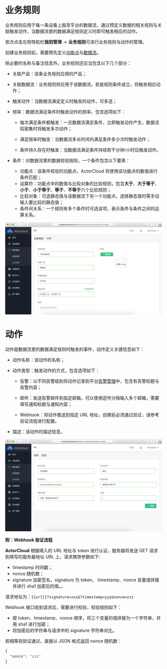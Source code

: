 # 业务规则

业务规则应用于每一条设备上报至平台的数据流，通过预定义数据的相关规则与关联触发动作，当数据流里的数据满足规则定义时即可触发相应的动作。

依次点击左侧导航栏**规则管理** -> **业务规则**可进行业务规则与动作的管理。


创建业务规则前，需要预先定义[功能点](/device/product.md#功能点)与[数据流](/device/product.md#数据流)。

除必要的名称与备注信息外，业务规则还应当包含以下几个部分：

- 关联产品：该条业务规则应用的产品；

- 关联数据流：业务规则将应用于该数据流，若是规则条件成立，将触发相应动作；

- 触发动作：当数据流满足定义时触发的动作，可多选；

- 频率：数据流满足条件时触发动作的频率，包含选项如下：

  - 每次满足条件都触发：一旦数据流满足条件，立即触发动作产生，数据流较密集时将触发多次动作；

  - 满足频率时触发：当数据流多长时间内满足条件多少次时触发动作；

  - 条件持久存在时触发：当数据流满足条件持续若干分钟/小时后触发动作。

- 条件：对数据流里的数据校验规则，一个条件包含以下要素：
  - 功能点：该条件校验的功能点，ActorCloud 将使用该功能点的数值进行条件匹配；
  - 运算符：功能点中的数值与比较对象的比较规则，包含**大于**、**大于等于**、**小于**、**小于等于**、**等于**、**不等于**六个比较规则；
  - 比较对象：可选静态值与该数据流下另一个功能点，选择静态值时需手动输入要比较的静态值；
  - 条件间关系：一个规则有多个条件时可选该项，表示条件与条件之间的运算关系。

![](/assets/business_rule_create.png)


# 动作

动作是数据流里的数据满足规则时触发的事件，动作定义关键信息如下：

- 动作名称：该动作的名称；

- 动作类型：触发动作的方式，包含选项如下：

  - 告警：以不同告警级别将动作记录到平台[告警管理](/alert/alert.md)中，包含有告警标题与告警内容；

  - 邮件：发送告警邮件到指定邮箱，可以使用逗号分隔输入多个邮箱，需要填写通知标题与通知内容；

  - Webhook：将动作推送到指定 URL 地址，创建前必须通过验证，请参考验证流程进行配置。

- 描述：该动作的描述信息。

![](/assets/action_create.png)

**附：Webhook 验证流程**

**ActorCloud** 根据填入的 URL 地址与 token 进行认证，服务器将发送 GET 请求到填写的服务器地址 URL 上，请求携带参数如下:
- timestamp 时间戳；
- nonce 随机数；
- signature 加密签名，signature 为 token、 timestamp、nonce 变量值拼接并进行 sha1 加密后的值。。

请求地址为：`{{url}}?signature=xxx&?timestamp=yyy&nonce=zzz`

Webhook 接口收到请求后，需要进行校验，校验规则如下：

- 按 token、timestamp、nonce 顺序，将三个变量的值拼接为一个字符串，并用 sha1 进行加密；
- 将加密后的字符串与请求中的 signature 字符串对比。

若相等则验证通过，直接以 JSON 格式返回 nonce 随机数：

```json
{
  "nonce": "zzz"
}
```
